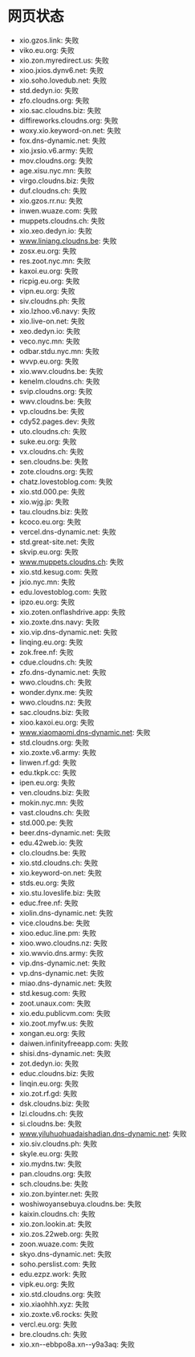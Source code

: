 # 网页状态
- xio.gzos.link: 失败
- viko.eu.org: 失败
- xio.zon.myredirect.us: 失败
- xioo.jxios.dynv6.net: 失败
- xio.soho.lovedub.net: 失败
- std.dedyn.io: 失败
- zfo.cloudns.org: 失败
- xio.sac.cloudns.biz: 失败
- diffireworks.cloudns.org: 失败
- woxy.xio.keyword-on.net: 失败
- fox.dns-dynamic.net: 失败
- xio.jxsio.v6.army: 失败
- mov.cloudns.org: 失败
- age.xisu.nyc.mn: 失败
- virgo.cloudns.biz: 失败
- duf.cloudns.ch: 失败
- xio.gzos.rr.nu: 失败
- inwen.wuaze.com: 失败
- muppets.cloudns.ch: 失败
- xio.xeo.dedyn.io: 失败
- www.liniang.cloudns.be: 失败
- zosx.eu.org: 失败
- res.zoot.nyc.mn: 失败
- kaxoi.eu.org: 失败
- ricpig.eu.org: 失败
- vipn.eu.org: 失败
- siv.cloudns.ph: 失败
- xio.lzhoo.v6.navy: 失败
- xio.live-on.net: 失败
- xeo.dedyn.io: 失败
- veco.nyc.mn: 失败
- odbar.stdu.nyc.mn: 失败
- wvvp.eu.org: 失败
- xio.wwv.cloudns.be: 失败
- kenelm.cloudns.ch: 失败
- svip.cloudns.org: 失败
- wwv.cloudns.be: 失败
- vp.cloudns.be: 失败
- cdy52.pages.dev: 失败
- uto.cloudns.ch: 失败
- suke.eu.org: 失败
- vx.cloudns.ch: 失败
- sen.cloudns.be: 失败
- zote.cloudns.org: 失败
- chatz.lovestoblog.com: 失败
- xio.std.000.pe: 失败
- xio.wjg.jp: 失败
- tau.cloudns.biz: 失败
- kcoco.eu.org: 失败
- vercel.dns-dynamic.net: 失败
- std.great-site.net: 失败
- skvip.eu.org: 失败
- www.muppets.cloudns.ch: 失败
- xio.std.kesug.com: 失败
- jxio.nyc.mn: 失败
- edu.lovestoblog.com: 失败
- ipzo.eu.org: 失败
- xio.zoten.onflashdrive.app: 失败
- xio.zoxte.dns.navy: 失败
- xio.vip.dns-dynamic.net: 失败
- linqing.eu.org: 失败
- zok.free.nf: 失败
- cdue.cloudns.ch: 失败
- zfo.dns-dynamic.net: 失败
- wwo.cloudns.ch: 失败
- wonder.dynx.me: 失败
- wwo.cloudns.nz: 失败
- sac.cloudns.biz: 失败
- xioo.kaxoi.eu.org: 失败
- www.xiaomaomi.dns-dynamic.net: 失败
- std.cloudns.org: 失败
- xio.zoxte.v6.army: 失败
- linwen.rf.gd: 失败
- edu.tkpk.cc: 失败
- ipen.eu.org: 失败
- ven.cloudns.biz: 失败
- mokin.nyc.mn: 失败
- vast.cloudns.ch: 失败
- std.000.pe: 失败
- beer.dns-dynamic.net: 失败
- edu.42web.io: 失败
- clo.cloudns.be: 失败
- xio.std.cloudns.ch: 失败
- xio.keyword-on.net: 失败
- stds.eu.org: 失败
- xio.stu.loveslife.biz: 失败
- educ.free.nf: 失败
- xiolin.dns-dynamic.net: 失败
- vice.cloudns.be: 失败
- xioo.educ.line.pm: 失败
- xioo.wwo.cloudns.nz: 失败
- xio.wwvio.dns.army: 失败
- vip.dns-dynamic.net: 失败
- vp.dns-dynamic.net: 失败
- miao.dns-dynamic.net: 失败
- std.kesug.com: 失败
- zoot.unaux.com: 失败
- xio.edu.publicvm.com: 失败
- xio.zoot.myfw.us: 失败
- xongan.eu.org: 失败
- daiwen.infinityfreeapp.com: 失败
- shisi.dns-dynamic.net: 失败
- zot.dedyn.io: 失败
- educ.cloudns.biz: 失败
- linqin.eu.org: 失败
- xio.zot.rf.gd: 失败
- dsk.cloudns.biz: 失败
- lzi.cloudns.ch: 失败
- si.cloudns.be: 失败
- www.yiluhuohuadaishadian.dns-dynamic.net: 失败
- xio.siv.cloudns.ph: 失败
- skyle.eu.org: 失败
- xio.mydns.tw: 失败
- pan.cloudns.org: 失败
- sch.cloudns.be: 失败
- xio.zon.byinter.net: 失败
- woshiwoyansebuya.cloudns.be: 失败
- kaixin.cloudns.ch: 失败
- xio.zon.lookin.at: 失败
- xio.zos.22web.org: 失败
- zoon.wuaze.com: 失败
- skyo.dns-dynamic.net: 失败
- soho.perslist.com: 失败
- edu.ezpz.work: 失败
- vipk.eu.org: 失败
- xio.std.cloudns.org: 失败
- xio.xiaohhh.xyz: 失败
- xio.zoxte.v6.rocks: 失败
- vercl.eu.org: 失败
- bre.cloudns.ch: 失败
- xio.xn--ebbpo8a.xn--y9a3aq: 失败
